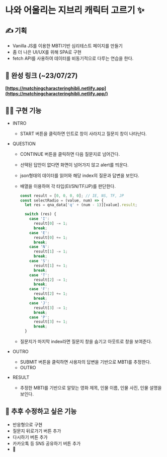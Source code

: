 # 나와 어울리는 지브리 캐릭터 고르기 ✨

## ✍️ 기획

- Vanilla JS를 이용한 MBTI기반 심리테스트 페이지를 만들기
- 좀 더 나은 UI/UX를 위해 SPA로 구현
- fetch API를 사용하여 데이터를 비동기적으로 다루는 연습을 한다.

## 🔗 완성 링크 (~23/07/27)

**[https://matchingcharacteringhibli.netlify.app](https://matchingcharacteringhibli.netlify.app/)**

## 👩‍💻 구현 기능

- INTRO

  - START 버튼을 클릭하면 인트로 창이 사라지고 질문지 창이 나타난다.

- QUESTION

  - CONTINUE 버튼을 클릭하면 다음 질문지로 넘어간다.
  - 선택된 답안이 없다면 화면이 넘어가지 않고 alert를 띄운다.
  - json형태의 데이터를 읽어와 해당 index의 질문과 답변을 보인다.
  - 배열을 이용하여 각 타입(EI/SN/TF/JP)를 판단한다.

    ```jsx
    const result = [0, 0, 0, 0]; // IE, NS, TF, JP
    const selectRadio = (value, num) => {
      let res = qna_data['q' + (num - 1)][value].result;

      switch (res) {
        case 'I':
          result[0] -= 1;
          break;
        case 'E':
          result[0] += 1;
          break;
        case 'N':
          result[1] -= 1;
          break;
        case 'S':
          result[1] += 1;
          break;
        case 'T':
          result[2] -= 1;
          break;
        case 'F':
          result[2] += 1;
          break;
        case 'J':
          result[3] -= 1;
          break;
        case 'P':
          result[3] += 1;
          break;
      }
    ```

  - 질문지가 마지막 index라면 질문지 창을 숨기고 아웃트로 창을 보여준다.

- OUTRO

  - SUBMIT 버튼을 클릭하면 사용자의 답변을 기반으로 MBTI를 추정한다.
  - OUTRO

- RESULT

  - 추정한 MBTI를 기반으로 알맞는 영화 제목, 인물 이름, 인물 사진, 인물 설명을 보인다.

## 👏 추후 수정하고 싶은 기능

- 반응형으로 구현
- 질문지 뒤로가기 버튼 추가
- 다시하기 버튼 추가
- 카카오톡 등 SNS 공유하기 버튼 추가
- 🍝
